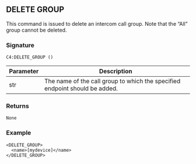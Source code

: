 ## DELETE GROUP

This command is issued to delete an intercom call group. Note that the “All” group cannot be deleted. 

### Signature

`C4:DELETE_GROUP ()`


| Parameter | Description |
| --- | --- |
| str | The name of the call group to which the specified endpoint should be added. |



### Returns

`None`


### Example

```
<DELETE_GROUP>
  <name>[mydevice]</name>
</DELETE_GROUP>
```

